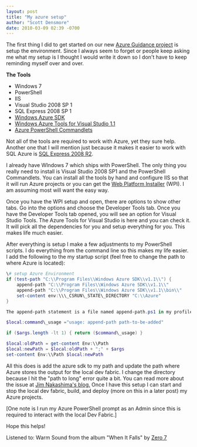 ```yaml
---
layout: post
title: "My azure setup"
author: "Scott Densmore"
date: 2010-03-09 02:39 -0700
---
```


The first thing I did to get started on our new [Azure Guidance project](http://www.codeplex.com/wag) is setup the environment. Since I always seem to forget or people keep asking me what my setup is I thought I would write it down so I don't have to keep reminding myself over and over.

**The Tools**

* Windows 7
* PowerShell
* IIS
* Visual Studio 2008 SP 1
* SQL Express 2008 SP 1
* [Windows Azure SDK](http://www.microsoft.com/downloads/details.aspx?familyid=DBA6A576-468D-4EF6-877E-B14E3C865D3A&displaylang=en)
* [Windows Azure Tools for Visual Studio 1.1](http://www.microsoft.com/downloads/details.aspx?FamilyID=5664019e-6860-4c33-9843-4eb40b297ab6&displaylang=en)
* [Azure PowerShell Commandlets](http://code.msdn.microsoft.com/azurecmdlets)

Not all of the tools are required to work with Azure, yet they sure help. Another one that I will mention just because it makes it easier to work with SQL Azure is [SQL Express 2008 R2](http://www.microsoft.com/downloads/details.aspx?FamilyID=c772467d-e45b-43e1-9208-2c7b663d7ad1&displaylang=en).

I already have WIndows 7 which ships with PowerShell. The only thing you really need to install is Visual Studio 2008 SP1 and the PowerShell Commandlets. You can install all the tools by hand and configure IIS so that it will run Azure projects or you can get the [Web Platform Installer](http://www.microsoft.com/web/Downloads/platform.aspx) (WPI). I am assuming most will want the easy way.

Once you have the WPI setup and open, there are options to show other tabs. Go into the options and choose the Developer Tools tab. Once you have the Developer Tools tab opened, you will see an option for Visual Studio Tools. The Azure Tools for Visual Studio is here and you can check it. It will pick all the dependencies for you and setup everything for you. This makes life much easier.

After everything is setup I make a few adjustments to my PowerShell scripts. I do everything from the command line so this makes my life easier. I add the following to the my startup script (feel free to change the path to where Azure is located):

```powershell
\# setup Azure Environment
if (test-path "C:\\Program Files\\Windows Azure SDK\\v1.1\\") {
    append-path "C:\\Program Files\\Windows Azure SDK\\v1.1\\"
    append-path "C:\\Program Files\\Windows Azure SDK\\v1.1\\bin\\"
    set-content env:\\\_CSRUN\_STATE\_DIRECTORY "C:\\Azure"
}

The append-path statement is a file named append-path.ps1 in my profile directory and looks like this:

$local:command\_usage ="usage: append-path path-to-be-added"

if ($args.length -lt 1) { return ($command\_usage) }

$local:oldPath = get-content Env:\\Path
$local:newPath = $local:oldPath + ";" + $args
set-content Env:\\Path $local:newPath
```

All this does is add the azure sdk to my path and update the path where Azure stores the output for the local dev fabric. I change the directory because I hit the "path to long" error quite a bit. You can read more about the issue at [Jim Nakashima's blog.](http://blogs.msdn.com/jnak/archive/2010/01/14/windows-azure-path-too-long.aspx) Once I have this setup I can start and stop the local dev fabric, build, and deploy (more on this in a later post) my Azure projects.

\[One note is I run my Azure PowerShell prompt as an Admin since this is required to interact with the local Dev Fabric.\]

Hope this helps!

Listened to: Warm Sound from the album "When It Falls" by [Zero 7](http://www.google.com/search?q=%22Zero%207%22)